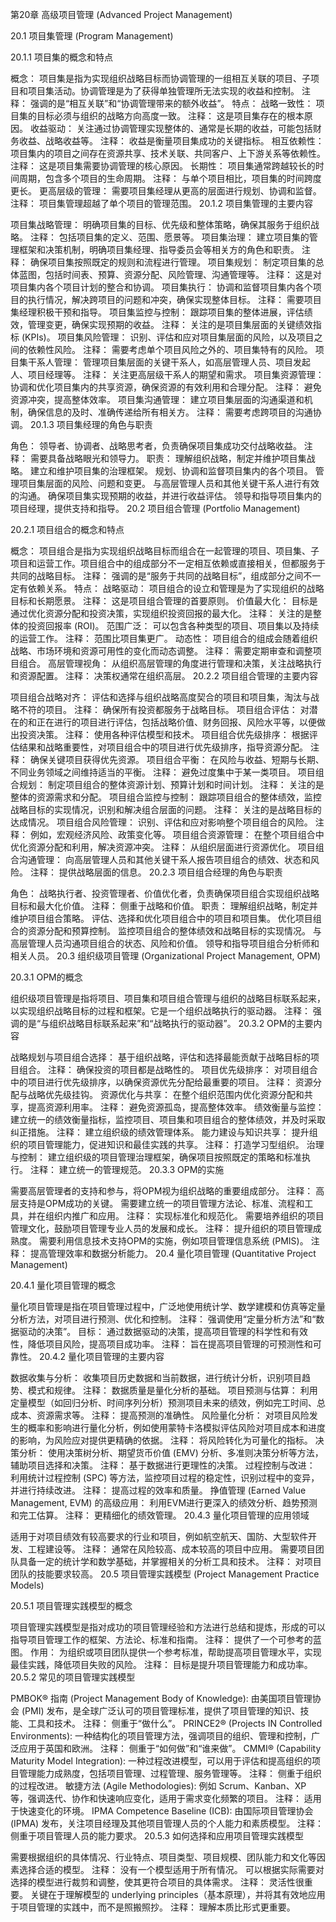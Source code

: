 第20章 高级项目管理 (Advanced Project Management)

20.1 项目集管理 (Program Management)

20.1.1 项目集的概念和特点

概念： 项目集是指为实现组织战略目标而协调管理的一组相互关联的项目、子项目和项目集活动。协调管理是为了获得单独管理所无法实现的收益和控制。
注释： 强调的是“相互关联”和“协调管理带来的额外收益”。
特点：
战略一致性： 项目集的目标必须与组织的战略方向高度一致。
注释： 这是项目集存在的根本原因。
收益驱动： 关注通过协调管理实现整体的、通常是长期的收益，可能包括财务收益、战略收益等。
注释： 收益是衡量项目集成功的关键指标。
相互依赖性： 项目集内的项目之间存在资源共享、技术关联、共同客户、上下游关系等依赖性。
注释： 这是项目集需要协调管理的核心原因。
长期性： 项目集通常跨越较长的时间周期，包含多个项目的生命周期。
注释： 与单个项目相比，项目集的时间跨度更长。
更高层级的管理： 需要项目集经理从更高的层面进行规划、协调和监督。
注释： 项目集管理超越了单个项目的管理范围。
20.1.2 项目集管理的主要内容

项目集战略管理： 明确项目集的目标、优先级和整体策略，确保其服务于组织战略。
注释： 包括项目集的定义、范围、愿景等。
项目集治理： 建立项目集的管理框架和决策机制，明确项目集经理、指导委员会等相关方的角色和职责。
注释： 确保项目集按照既定的规则和流程进行管理。
项目集规划： 制定项目集的总体蓝图，包括时间表、预算、资源分配、风险管理、沟通管理等。
注释： 这是对项目集内各个项目计划的整合和协调。
项目集执行： 协调和监督项目集内各个项目的执行情况，解决跨项目的问题和冲突，确保实现整体目标。
注释： 需要项目集经理积极干预和指导。
项目集监控与控制： 跟踪项目集的整体进展，评估绩效，管理变更，确保实现预期的收益。
注释： 关注的是项目集层面的关键绩效指标 (KPIs)。
项目集风险管理： 识别、评估和应对项目集层面的风险，以及项目之间的依赖性风险。
注释： 需要考虑单个项目风险之外的、项目集特有的风险。
项目集干系人管理： 管理项目集层面的关键干系人，如高层管理人员、项目发起人、项目经理等。
注释： 关注更高层级干系人的期望和需求。
项目集资源管理： 协调和优化项目集内的共享资源，确保资源的有效利用和合理分配。
注释： 避免资源冲突，提高整体效率。
项目集沟通管理： 建立项目集层面的沟通渠道和机制，确保信息的及时、准确传递给所有相关方。
注释： 需要考虑跨项目的沟通协调。
20.1.3 项目集经理的角色与职责

角色： 领导者、协调者、战略思考者，负责确保项目集成功交付战略收益。
注释： 需要具备战略眼光和领导力。
职责：
理解组织战略，制定并维护项目集战略。
建立和维护项目集的治理框架。
规划、协调和监督项目集内的各个项目。
管理项目集层面的风险、问题和变更。
与高层管理人员和其他关键干系人进行有效的沟通。
确保项目集实现预期的收益，并进行收益评估。
领导和指导项目集内的项目经理，提供支持和指导。
20.2 项目组合管理 (Portfolio Management)

20.2.1 项目组合的概念和特点

概念： 项目组合是指为实现组织战略目标而组合在一起管理的项目、项目集、子项目和运营工作。项目组合中的组成部分不一定相互依赖或直接相关，但都服务于共同的战略目标。
注释： 强调的是“服务于共同的战略目标”，组成部分之间不一定有依赖关系。
特点：
战略驱动： 项目组合的设立和管理是为了实现组织的战略目标和长期愿景。
注释： 这是项目组合管理的首要原则。
价值最大化： 目标是通过优化资源分配和投资决策，实现组织投资回报的最大化。
注释： 关注的是整体的投资回报率 (ROI)。
范围广泛： 可以包含各种类型的项目、项目集以及持续的运营工作。
注释： 范围比项目集更广。
动态性： 项目组合的组成会随着组织战略、市场环境和资源可用性的变化而动态调整。
注释： 需要定期审查和调整项目组合。
高层管理视角： 从组织高层管理的角度进行管理和决策，关注战略执行和资源配置。
注释： 决策权通常在组织高层。
20.2.2 项目组合管理的主要内容

项目组合战略对齐： 评估和选择与组织战略高度契合的项目和项目集，淘汰与战略不符的项目。
注释： 确保所有投资都服务于战略目标。
项目组合评估： 对潜在的和正在进行的项目进行评估，包括战略价值、财务回报、风险水平等，以便做出投资决策。
注释： 使用各种评估模型和技术。
项目组合优先级排序： 根据评估结果和战略重要性，对项目组合中的项目进行优先级排序，指导资源分配。
注释： 确保关键项目获得优先资源。
项目组合平衡： 在风险与收益、短期与长期、不同业务领域之间维持适当的平衡。
注释： 避免过度集中于某一类项目。
项目组合规划： 制定项目组合的整体资源计划、预算计划和时间计划。
注释： 关注的是整体的资源需求和分配。
项目组合监控与控制： 跟踪项目组合的整体绩效，监控战略目标的实现情况，识别和解决组合层面的问题。
注释： 关注的是战略目标的达成情况。
项目组合风险管理： 识别、评估和应对影响整个项目组合的风险。
注释： 例如，宏观经济风险、政策变化等。
项目组合资源管理： 在整个项目组合中优化资源分配和利用，解决资源冲突。
注释： 从组织层面进行资源优化。
项目组合沟通管理： 向高层管理人员和其他关键干系人报告项目组合的绩效、状态和风险。
注释： 提供战略层面的信息。
20.2.3 项目组合经理的角色与职责

角色： 战略执行者、投资管理者、价值优化者，负责确保项目组合实现组织战略目标和最大化价值。
注释： 侧重于战略和价值。
职责：
理解组织战略，制定并维护项目组合策略。
评估、选择和优化项目组合中的项目和项目集。
优化项目组合的资源分配和预算控制。
监控项目组合的整体绩效和战略目标的实现情况。
与高层管理人员沟通项目组合的状态、风险和价值。
领导和指导项目组合分析师和相关人员。
20.3 组织级项目管理 (Organizational Project Management, OPM)

20.3.1 OPM的概念

组织级项目管理是指将项目、项目集和项目组合管理与组织的战略目标联系起来，以实现组织战略目标的过程和框架。它是一个组织战略执行的驱动器。
注释： 强调的是“与组织战略目标联系起来”和“战略执行的驱动器”。
20.3.2 OPM的主要内容

战略规划与项目组合选择： 基于组织战略，评估和选择最能贡献于战略目标的项目组合。
注释： 确保投资的项目都是战略性的。
项目优先级排序： 对项目组合中的项目进行优先级排序，以确保资源优先分配给最重要的项目。
注释： 资源分配与战略优先级挂钩。
资源优化与共享： 在整个组织范围内优化资源分配和共享，提高资源利用率。
注释： 避免资源孤岛，提高整体效率。
绩效衡量与监控： 建立统一的绩效衡量指标，监控项目、项目集和项目组合的整体绩效，并及时采取纠正措施。
注释： 建立组织级的绩效管理体系。
能力建设与知识共享： 提升组织的项目管理能力，促进知识和最佳实践的共享。
注释： 打造学习型组织。
治理与控制： 建立组织级的项目管理治理框架，确保项目按照既定的策略和标准执行。
注释： 建立统一的管理规范。
20.3.3 OPM的实施

需要高层管理者的支持和参与，将OPM视为组织战略的重要组成部分。
注释： 高层支持是OPM成功的关键。
需要建立统一的项目管理方法论、标准、流程和工具，并在组织内推广和应用。
注释： 实现标准化和规范化。
需要培养组织的项目管理文化，鼓励项目管理专业人员的发展和成长。
注释： 提升组织的项目管理成熟度。
需要利用信息技术支持OPM的实施，例如项目管理信息系统 (PMIS)。
注释： 提高管理效率和数据分析能力。
20.4 量化项目管理 (Quantitative Project Management)

20.4.1 量化项目管理的概念

量化项目管理是指在项目管理过程中，广泛地使用统计学、数学建模和仿真等定量分析方法，对项目进行预测、优化和控制。
注释： 强调使用“定量分析方法”和“数据驱动的决策”。
目标： 通过数据驱动的决策，提高项目管理的科学性和有效性，降低项目风险，提高项目成功率。
注释： 旨在提高项目管理的可预测性和可靠性。
20.4.2 量化项目管理的主要内容

数据收集与分析： 收集项目历史数据和当前数据，进行统计分析，识别项目趋势、模式和规律。
注释： 数据质量是量化分析的基础。
项目预测与估算： 利用定量模型（如回归分析、时间序列分析）预测项目未来的绩效，例如完工时间、总成本、资源需求等。
注释： 提高预测的准确性。
风险量化分析： 对项目风险发生的概率和影响进行量化分析，例如使用蒙特卡洛模拟评估风险对项目成本和进度的影响，为风险应对提供更精确的依据。
注释： 将风险转化为可量化的指标。
决策分析： 使用决策树分析、期望货币价值 (EMV) 分析、多准则决策分析等方法，辅助项目选择和决策。
注释： 基于数据进行更理性的决策。
过程控制与改进： 利用统计过程控制 (SPC) 等方法，监控项目过程的稳定性，识别过程中的变异，并进行持续改进。
注释： 提高过程的效率和质量。
挣值管理 (Earned Value Management, EVM) 的高级应用： 利用EVM进行更深入的绩效分析、趋势预测和完工估算。
注释： 更精细化的绩效管理。
20.4.3 量化项目管理的应用领域

适用于对项目绩效有较高要求的行业和项目，例如航空航天、国防、大型软件开发、工程建设等。
注释： 通常在风险较高、成本较高的项目中应用。
需要项目团队具备一定的统计学和数学基础，并掌握相关的分析工具和技术。
注释： 对项目团队的技能要求较高。
20.5 项目管理实践模型 (Project Management Practice Models)

20.5.1 项目管理实践模型的概念

项目管理实践模型是指对成功的项目管理经验和方法进行总结和提炼，形成的可以指导项目管理工作的框架、方法论、标准和指南。
注释： 提供了一个可参考的蓝图。
作用： 为组织或项目团队提供一个参考标准，帮助提高项目管理水平，实现最佳实践，降低项目失败的风险。
注释： 目标是提升项目管理能力和成功率。
20.5.2 常见的项目管理实践模型

PMBOK® 指南 (Project Management Body of Knowledge): 由美国项目管理协会 (PMI) 发布，是全球广泛认可的项目管理标准，提供了项目管理的知识、技能、工具和技术。
注释： 侧重于“做什么”。
PRINCE2® (Projects IN Controlled Environments): 一种结构化的项目管理方法，强调项目的组织、管理和控制，广泛应用于英国和欧洲。
注释： 侧重于“如何做”和“谁来做”。
CMMI® (Capability Maturity Model Integration): 一种过程改进模型，可以用于评估和提高组织的项目管理能力成熟度，包括项目管理、过程管理、服务管理等。
注释： 侧重于组织的过程改进。
敏捷方法 (Agile Methodologies): 例如 Scrum、Kanban、XP 等，强调迭代、协作和快速响应变化，适用于需求变化频繁的项目。
注释： 适用于快速变化的环境。
IPMA Competence Baseline (ICB): 由国际项目管理协会 (IPMA) 发布，关注项目经理及其他项目管理人员的个人能力和素质模型。
注释： 侧重于项目管理人员的能力要求。
20.5.3 如何选择和应用项目管理实践模型

需要根据组织的具体情况、行业特点、项目类型、项目规模、团队能力和文化等因素选择合适的模型。
注释： 没有一个模型适用于所有情况。
可以根据实际需要对选择的模型进行裁剪和调整，使其更符合项目的具体需求。
注释： 灵活性很重要。
关键在于理解模型的 underlying principles（基本原理），并将其有效地应用于项目管理的实践中，而不是照搬照抄。
注释： 理解本质比形式更重要。